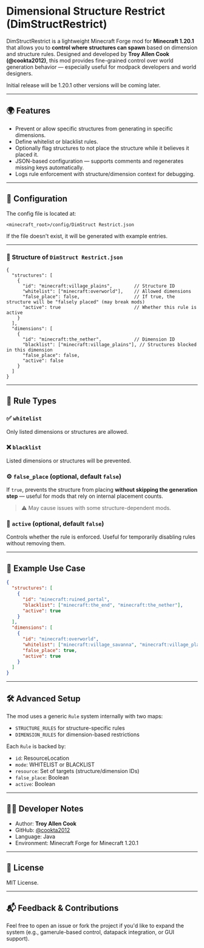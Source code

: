 # Dimensional Structure Restrict (DimStructRestrict)

DimStructRestrict is a lightweight Minecraft Forge mod for **Minecraft 1.20.1** that allows you to **control where structures can spawn** based on dimension and structure rules. Designed and developed by **Troy Allen Cook (@cookta2012)**, this mod provides fine-grained control over world generation behavior — especially useful for modpack developers and world designers.

Initial release will be 1.20.1 other versions will be coming later.

---

## 🌍 Features

- Prevent or allow specific structures from generating in specific dimensions.
- Define whitelist or blacklist rules.
- Optionally flag structures to not place the structure while it believes it placed it.
- JSON-based configuration — supports comments and regenerates missing keys automatically.
- Logs rule enforcement with structure/dimension context for debugging.

---

## 🔧 Configuration

The config file is located at:
```
<minecraft_root>/config/DimStruct Restrict.json
```

If the file doesn't exist, it will be generated with example entries.

---

### 📐 Structure of `DimStruct Restrict.json`

```jsonc
{
  "structures": [
    {
      "id": "minecraft:village_plains",        // Structure ID
      "whitelist": ["minecraft:overworld"],    // Allowed dimensions
      "false_place": false,                    // If true, the structure will be "falsely placed" (may break mods)
      "active": true                           // Whether this rule is active
    }
  ],
  "dimensions": [
    {
      "id": "minecraft:the_nether",            // Dimension ID
      "blacklist": ["minecraft:village_plains"], // Structures blocked in this dimension
      "false_place": false,
      "active": false
    }
  ]
}
```

---

## 🧠 Rule Types

### ✅ `whitelist`
Only listed dimensions or structures are allowed.

### ❌ `blacklist`
Listed dimensions or structures will be prevented.

### ⚙️ `false_place` (optional, default `false`)
If `true`, prevents the structure from placing **without skipping the generation step** — useful for mods that rely on internal placement counts.

> ⚠️ May cause issues with some structure-dependent mods.

### 🔄 `active` (optional, default `false`)
Controls whether the rule is enforced. Useful for temporarily disabling rules without removing them.

---

## 🧪 Example Use Case

```json
{
  "structures": [
    {
      "id": "minecraft:ruined_portal",
      "blacklist": ["minecraft:the_end", "minecraft:the_nether"],
      "active": true
    }
  ],
  "dimensions": [
    {
      "id": "minecraft:overworld",
      "whitelist": ["minecraft:village_savanna", "minecraft:village_plains"],
      "false_place": true,
      "active": true
    }
  ]
}
```

---

## 🛠️ Advanced Setup

The mod uses a generic `Rule` system internally with two maps:

- `STRUCTURE_RULES` for structure-specific rules
- `DIMENSION_RULES` for dimension-based restrictions

Each `Rule` is backed by:
- `id`: ResourceLocation
- `mode`: WHITELIST or BLACKLIST
- `resource`: Set of targets (structure/dimension IDs)
- `false_place`: Boolean
- `active`: Boolean

---

## 🧑‍💻 Developer Notes

- Author: **Troy Allen Cook**
- GitHub: [@cookta2012](https://github.com/cookta2012)
- Language: Java
- Environment: Minecraft Forge for Minecraft 1.20.1

---

## 📄 License

MIT License.

---

## 📬 Feedback & Contributions

Feel free to open an issue or fork the project if you'd like to expand the system (e.g., gamerule-based control, datapack integration, or GUI support).